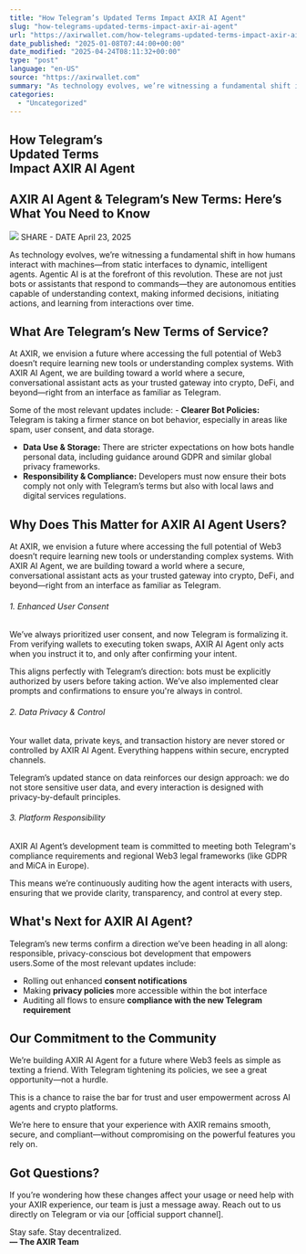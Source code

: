 ```yaml
---
title: "How Telegram’s Updated Terms Impact AXIR AI Agent"
slug: "how-telegrams-updated-terms-impact-axir-ai-agent"
url: "https://axirwallet.com/how-telegrams-updated-terms-impact-axir-ai-agent/"
date_published: "2025-01-08T07:44:00+00:00"
date_modified: "2025-04-24T08:11:32+00:00"
type: "post"
language: "en-US"
source: "https://axirwallet.com"
summary: "As technology evolves, we’re witnessing a fundamental shift in how humans interact with machines—from static interfaces to dynamic, intelligent agents. Agentic AI is at the forefront of this revolution."
categories:
  - "Uncategorized"
---
```


How Telegram’s   
Updated Terms   
Impact AXIR AI Agent
-------------------------------------------------------

AXIR AI Agent &amp; Telegram’s New Terms: Here’s What You Need to Know
----------------------------------------------------------------------

 ![](https://axirwallet.com/wp-content/uploads/Telegram-New-Terms.png) SHARE - DATE April 23, 2025
 
As technology evolves, we’re witnessing a fundamental shift in how humans interact with machines—from static interfaces to dynamic, intelligent agents. Agentic AI is at the forefront of this revolution. These are not just bots or assistants that respond to commands—they are autonomous entities capable of understanding context, making informed decisions, initiating actions, and learning from interactions over time.

What Are Telegram’s New Terms of Service?
-----------------------------------------

At AXIR, we envision a future where accessing the full potential of Web3 doesn’t require learning new tools or understanding complex systems. With AXIR AI Agent, we are building toward a world where a secure, conversational assistant acts as your trusted gateway into crypto, DeFi, and beyond—right from an interface as familiar as Telegram.

Some of the most relevant updates include: - **Clearer Bot Policies:**  Telegram is taking a firmer stance on bot behavior, especially in areas like spam, user consent, and data storage.
- **Data Use &amp; Storage:**  There are stricter expectations on how bots handle personal data, including guidance around GDPR and similar global privacy frameworks.
- **Responsibility &amp; Compliance:**  Developers must now ensure their bots comply not only with Telegram’s terms but also with local laws and digital services regulations.
 
Why Does This Matter for AXIR AI Agent Users?
---------------------------------------------

At AXIR, we envision a future where accessing the full potential of Web3 doesn’t require learning new tools or understanding complex systems. With AXIR AI Agent, we are building toward a world where a secure, conversational assistant acts as your trusted gateway into crypto, DeFi, and beyond—right from an interface as familiar as Telegram.

###### 1. Enhanced User Consent

We’ve always prioritized user consent, and now Telegram is formalizing it. From verifying wallets to executing token swaps, AXIR AI Agent only acts when you instruct it to, and only after confirming your intent.

This aligns perfectly with Telegram’s direction: bots must be explicitly authorized by users before taking action. We’ve also implemented clear prompts and confirmations to ensure you're always in control.

###### 2. Data Privacy &amp; Control

Your wallet data, private keys, and transaction history are never stored or controlled by AXIR AI Agent. Everything happens within secure, encrypted channels.

Telegram’s updated stance on data reinforces our design approach: we do not store sensitive user data, and every interaction is designed with privacy-by-default principles.

###### 3. Platform Responsibility

AXIR AI Agent’s development team is committed to meeting both Telegram's compliance requirements and regional Web3 legal frameworks (like GDPR and MiCA in Europe).

This means we’re continuously auditing how the agent interacts with users, ensuring that we provide clarity, transparency, and control at every step.

What's Next for AXIR AI Agent?
------------------------------

 Telegram’s new terms confirm a direction we’ve been heading in all along: responsible, privacy-conscious bot development that empowers users.Some of the most relevant updates include:

- Rolling out enhanced **consent notifications**
- Making **privacy policies** more accessible within the bot interface
- Auditing all flows to ensure **compliance with the new Telegram requirement**
 
Our Commitment to the Community
-------------------------------

We’re building AXIR AI Agent for a future where Web3 feels as simple as texting a friend. With Telegram tightening its policies, we see a great opportunity—not a hurdle.

This is a chance to raise the bar for trust and user empowerment across AI agents and crypto platforms.

We’re here to ensure that your experience with AXIR remains smooth, secure, and compliant—without compromising on the powerful features you rely on.

Got Questions?
--------------

If you’re wondering how these changes affect your usage or need help with your AXIR experience, our team is just a message away. Reach out to us directly on Telegram or via our \[official support channel\].

Stay safe. Stay decentralized.  
**— The AXIR Team**